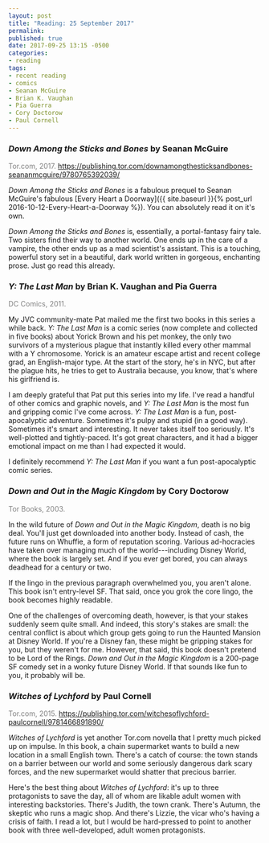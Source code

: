 ```yaml
---
layout: post
title: "Reading: 25 September 2017"
permalink:
published: true
date: 2017-09-25 13:15 -0500
categories:
- reading
tags:
- recent reading
- comics
- Seanan McGuire
- Brian K. Vaughan
- Pia Guerra
- Cory Doctorow
- Paul Cornell
---
```


### *Down Among the Sticks and Bones* by Seanan McGuire

<p style="color: gray">Tor.com, 2017. <a href="https://publishing.tor.com/downamongthesticksandbones-seananmcguire/9780765392039/">https://publishing.tor.com/downamongthesticksandbones-seananmcguire/9780765392039/</a></p>

*Down Among the Sticks and Bones* is a fabulous prequel to Seanan McGuire's fabulous [Every Heart a Doorway]({{ site.baseurl }}{% post_url 2016-10-12-Every-Heart-a-Doorway %}). You can absolutely read it on it's own.

*Down Among the Sticks and Bones* is, essentially, a portal-fantasy fairy tale. Two sisters find their way to another world. One ends up in the care of a vampire, the other ends up as a mad scientist's assistant. This is a touching, powerful story set in a beautiful, dark world written in gorgeous, enchanting prose. Just go read this already.

### *Y: The Last Man* by Brian K. Vaughan and Pia Guerra

<p style="color: gray">DC Comics, 2011.</p>

My JVC community-mate Pat mailed me the first two books in this series a while back. *Y: The Last Man* is a comic series (now complete and collected in five books) about Yorick Brown and his pet monkey, the only two survivors of a mysterious plague that instantly killed every other mammal with a Y chromosome. Yorick is an amateur escape artist and recent college grad, an English-major type. At the start of the story, he's in NYC, but after the plague hits, he tries to get to Australia because, you know, that's where his girlfriend is.

I am deeply grateful that Pat put this series into my life. I've read a handful of other comics and graphic novels, and *Y: The Last Man* is the most fun and gripping comic I've come across. *Y: The Last Man* is a fun, post-apocalyptic adventure. Sometimes it's pulpy and stupid (in a good way). Sometimes it's smart and interesting. It never takes itself too seriously. It's well-plotted and tightly-paced. It's got great characters, and it had a bigger emotional impact on me than I had expected it would.

I definitely recommend *Y: The Last Man* if you want a fun post-apocalyptic comic series.

### *Down and Out in the Magic Kingdom* by Cory Doctorow

<p style="color: gray">Tor Books, 2003.</p>

In the wild future of *Down and Out in the Magic Kingdom*, death is no big deal. You'll just get downloaded into another body. Instead of cash, the future runs on Whuffie, a form of reputation scoring. Various ad-hocracies have taken over managing much of the world---including Disney World, where the book is largely set. And if you ever get bored, you can always deadhead for a century or two.

If the lingo in the previous paragraph overwhelmed you, you aren't alone. This book isn't entry-level SF. That said, once you grok the core lingo, the book becomes highly readable.

One of the challenges of overcoming death, however, is that your stakes suddenly seem quite small. And indeed, this story's stakes are small: the central conflict is about which group gets going to run the Haunted Mansion at Disney World. If you're a Disney fan, these might be gripping stakes for you, but they weren't for me. However, that said, this book doesn't pretend to be Lord of the Rings. *Down and Out in the Magic Kingdom* is a 200-page SF comedy set in a wonky future Disney World. If that sounds like fun to you, it probably will be.

### *Witches of Lychford* by Paul Cornell

<p style="color: gray">Tor.com, 2015. <a href="https://publishing.tor.com/witchesoflychford-paulcornell/9781466891890/">https://publishing.tor.com/witchesoflychford-paulcornell/9781466891890/</a></p>

*Witches of Lychford* is yet another Tor.com novella that I pretty much picked up on impulse. In this book, a chain supermarket wants to build a new location in a small English town. There's a catch of course: the town stands on a barrier between our world and some seriously dangerous dark scary forces, and the new supermarket would shatter that precious barrier.

Here's the best thing about *Witches of Lychford*: it's up to three protagonists to save the day, all of whom are likable adult women with interesting backstories. There's Judith, the town crank. There's Autumn, the skeptic who runs a magic shop. And there's Lizzie, the vicar who's having a crisis of faith. I read a lot, but I would be hard-pressed to point to another book with three well-developed, adult women protagonists.
